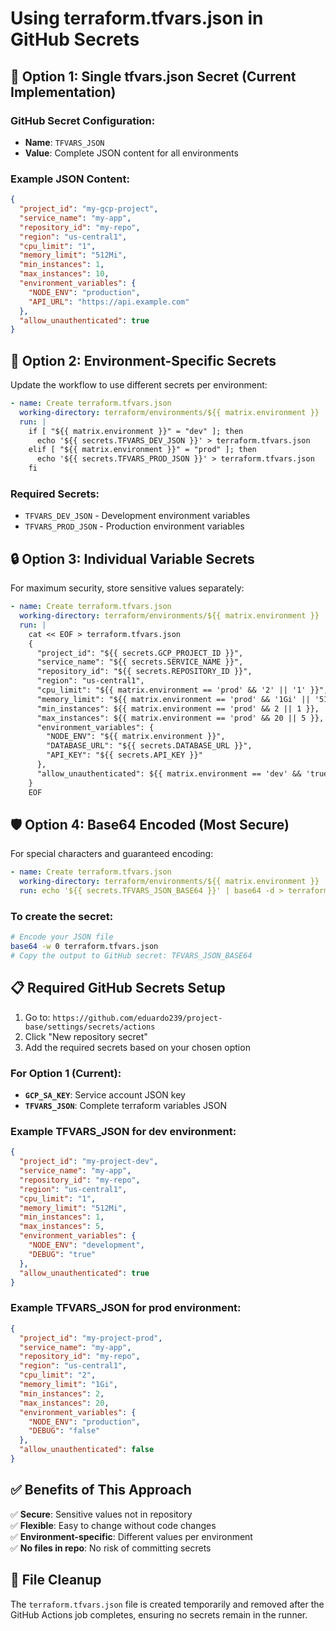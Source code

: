 # Using terraform.tfvars.json in GitHub Secrets

## 🔧 **Option 1: Single tfvars.json Secret (Current Implementation)**

### GitHub Secret Configuration:

- **Name**: `TFVARS_JSON`
- **Value**: Complete JSON content for all environments

### Example JSON Content:

```json
{
  "project_id": "my-gcp-project",
  "service_name": "my-app",
  "repository_id": "my-repo",
  "region": "us-central1",
  "cpu_limit": "1",
  "memory_limit": "512Mi",
  "min_instances": 1,
  "max_instances": 10,
  "environment_variables": {
    "NODE_ENV": "production",
    "API_URL": "https://api.example.com"
  },
  "allow_unauthenticated": true
}
```

## 🎯 **Option 2: Environment-Specific Secrets**

Update the workflow to use different secrets per environment:

```yaml
- name: Create terraform.tfvars.json
  working-directory: terraform/environments/${{ matrix.environment }}
  run: |
    if [ "${{ matrix.environment }}" = "dev" ]; then
      echo '${{ secrets.TFVARS_DEV_JSON }}' > terraform.tfvars.json
    elif [ "${{ matrix.environment }}" = "prod" ]; then
      echo '${{ secrets.TFVARS_PROD_JSON }}' > terraform.tfvars.json
    fi
```

### Required Secrets:

- `TFVARS_DEV_JSON` - Development environment variables
- `TFVARS_PROD_JSON` - Production environment variables

## 🔒 **Option 3: Individual Variable Secrets**

For maximum security, store sensitive values separately:

```yaml
- name: Create terraform.tfvars.json
  working-directory: terraform/environments/${{ matrix.environment }}
  run: |
    cat << EOF > terraform.tfvars.json
    {
      "project_id": "${{ secrets.GCP_PROJECT_ID }}",
      "service_name": "${{ secrets.SERVICE_NAME }}",
      "repository_id": "${{ secrets.REPOSITORY_ID }}",
      "region": "us-central1",
      "cpu_limit": "${{ matrix.environment == 'prod' && '2' || '1' }}",
      "memory_limit": "${{ matrix.environment == 'prod' && '1Gi' || '512Mi' }}",
      "min_instances": ${{ matrix.environment == 'prod' && 2 || 1 }},
      "max_instances": ${{ matrix.environment == 'prod' && 20 || 5 }},
      "environment_variables": {
        "NODE_ENV": "${{ matrix.environment }}",
        "DATABASE_URL": "${{ secrets.DATABASE_URL }}",
        "API_KEY": "${{ secrets.API_KEY }}"
      },
      "allow_unauthenticated": ${{ matrix.environment == 'dev' && 'true' || 'false' }}
    }
    EOF
```

## 🛡️ **Option 4: Base64 Encoded (Most Secure)**

For special characters and guaranteed encoding:

```yaml
- name: Create terraform.tfvars.json
  working-directory: terraform/environments/${{ matrix.environment }}
  run: echo '${{ secrets.TFVARS_JSON_BASE64 }}' | base64 -d > terraform.tfvars.json
```

### To create the secret:

```bash
# Encode your JSON file
base64 -w 0 terraform.tfvars.json
# Copy the output to GitHub secret: TFVARS_JSON_BASE64
```

## 📋 **Required GitHub Secrets Setup**

1. Go to: `https://github.com/eduardo239/project-base/settings/secrets/actions`
2. Click "New repository secret"
3. Add the required secrets based on your chosen option

### For Option 1 (Current):

- **`GCP_SA_KEY`**: Service account JSON key
- **`TFVARS_JSON`**: Complete terraform variables JSON

### Example TFVARS_JSON for dev environment:

```json
{
  "project_id": "my-project-dev",
  "service_name": "my-app",
  "repository_id": "my-repo",
  "region": "us-central1",
  "cpu_limit": "1",
  "memory_limit": "512Mi",
  "min_instances": 1,
  "max_instances": 5,
  "environment_variables": {
    "NODE_ENV": "development",
    "DEBUG": "true"
  },
  "allow_unauthenticated": true
}
```

### Example TFVARS_JSON for prod environment:

```json
{
  "project_id": "my-project-prod",
  "service_name": "my-app",
  "repository_id": "my-repo",
  "region": "us-central1",
  "cpu_limit": "2",
  "memory_limit": "1Gi",
  "min_instances": 2,
  "max_instances": 20,
  "environment_variables": {
    "NODE_ENV": "production",
    "DEBUG": "false"
  },
  "allow_unauthenticated": false
}
```

## ✅ **Benefits of This Approach**

✅ **Secure**: Sensitive values not in repository  
✅ **Flexible**: Easy to change without code changes  
✅ **Environment-specific**: Different values per environment  
✅ **No files in repo**: No risk of committing secrets

## 🔄 **File Cleanup**

The `terraform.tfvars.json` file is created temporarily and removed after the GitHub Actions job completes, ensuring no secrets remain in the runner.
